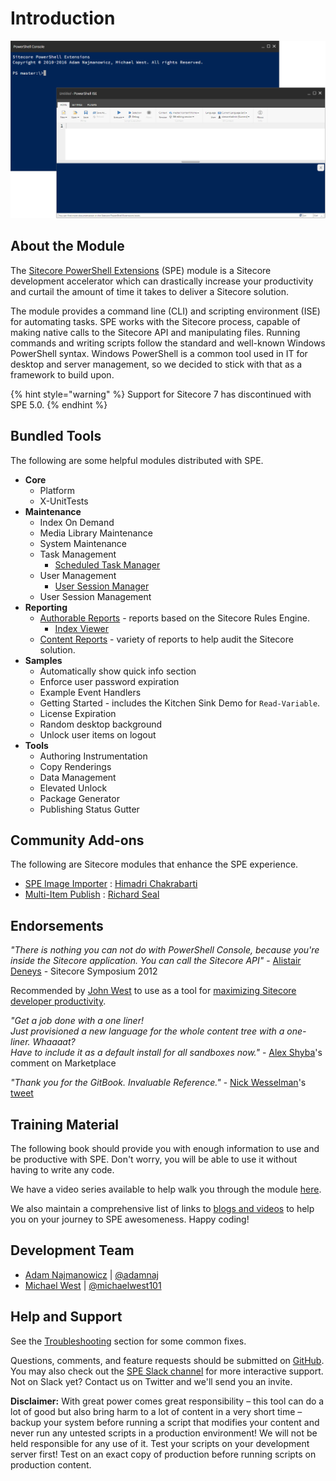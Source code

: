 # Introduction

![Sitecore PowerShell Extensions](.gitbook/assets/readme-console-ise.png)

## About the Module

The [Sitecore PowerShell Extensions](https://marketplace.sitecore.net/Modules/Sitecore_PowerShell_console.aspx) \(SPE\) module is a Sitecore development accelerator which can drastically increase your productivity and curtail the amount of time it takes to deliver a Sitecore solution.

The module provides a command line \(CLI\) and scripting environment \(ISE\) for automating tasks. SPE works with the Sitecore process, capable of making native calls to the Sitecore API and manipulating files. Running commands and writing scripts follow the standard and well-known Windows PowerShell syntax. Windows PowerShell is a common tool used in IT for desktop and server management, so we decided to stick with that as a framework to build upon.

{% hint style="warning" %}
Support for Sitecore 7 has discontinued with SPE 5.0.
{% endhint %}

## Bundled Tools

The following are some helpful modules distributed with SPE.

* **Core**
  * Platform
  * X-UnitTests
* **Maintenance**
  * Index On Demand
  * Media Library Maintenance
  * System Maintenance
  * Task Management
    * [Scheduled Task Manager](modules/integration-points/toolbox.md)
  * User Management
    * [User Session Manager](modules/integration-points/toolbox.md)
  * User Session Management
* **Reporting**
  * [Authorable Reports](modules/integration-points/reports/authoring-reports.md) - reports based on the Sitecore Rules Engine.
    * [Index Viewer](modules/integration-points/toolbox.md)
  * [Content Reports](modules/integration-points/reports/) - variety of reports to help audit the Sitecore solution.
* **Samples**
  * Automatically show quick info section
  * Enforce user password expiration
  * Example Event Handlers
  * Getting Started - includes the Kitchen Sink Demo for `Read-Variable`.
  * License Expiration
  * Random desktop background
  * Unlock user items on logout
* **Tools**
  * Authoring Instrumentation
  * Copy Renderings
  * Data Management
  * Elevated Unlock
  * Package Generator
  * Publishing Status Gutter

## Community Add-ons

The following are Sitecore modules that enhance the SPE experience.

* [SPE Image Importer](https://marketplace.sitecore.net/en/Modules/S/SPE_Image_Uploader_Module10.aspx) : [Himadri Chakrabarti](https://twitter.com/himadric)
* [Multi-Item Publish](https://www.sitecorenutsbolts.net/2015/12/14/Multi-Item-Publish-with-Sitecore-Powershell-Extensions/) : [Richard Seal](https://twitter.com/rich_seal)

## Endorsements

_"There is nothing you can not do with PowerShell Console, because you're inside the Sitecore application. You can call the Sitecore API"_ - [Alistair Deneys](https://twitter.com/adeneys) - Sitecore Symposium 2012

Recommended by [John West](https://twitter.com/sitecorejohn) to use as a tool for [maximizing Sitecore developer productivity](https://www.sitecore.net/learn/blogs/technical-blogs/john-west-sitecore-blog/posts/2015/02/maximize-sitecore-developer-productivity.aspx).

_"Get a job done with a one liner!  
Just provisioned a new language for the whole content tree with a one-liner. Whaaaat?  
Have to include it as a default install for all sandboxes now."_ - [Alex Shyba](https://marketplace.sitecore.net/Modules/Sitecore_PowerShell_console.aspx)'s comment on Marketplace

_"Thank you for the GitBook. Invaluable Reference."_ - [Nick Wesselman](https://twitter.com/techphoria414)'s [tweet](https://twitter.com/techphoria414/status/632033887632289792)

## Training Material

The following book should provide you with enough information to use and be productive with SPE. Don't worry, you will be able to use it without having to write any code.

We have a video series available to help walk you through the module [here](https://www.youtube.com/playlist?list=PLph7ZchYd_nCypVZSNkudGwPFRqf1na0b).

We also maintain a comprehensive list of links to [blogs and videos](https://blog.najmanowicz.com/sitecore-powershell-console/) to help you on your journey to SPE awesomeness. Happy coding!

## Development Team

* [Adam Najmanowicz](https://blog.najmanowicz.com/) \| [@adamnaj](https://twitter.com/adamnaj)
* [Michael West](https://michaellwest.blogspot.com/) \| [@michaelwest101](https://twitter.com/MichaelWest101)

## Help and Support

See the [Troubleshooting](troubleshooting.md) section for some common fixes.

Questions, comments, and feature requests should be submitted on [GitHub](https://git.io/spe). You may also check out the [SPE Slack channel](https://sitecorechat.slack.com/messages/module-spe/) for more interactive support. Not on Slack yet? Contact us on Twitter and we'll send you an invite.

**Disclaimer:** With great power comes great responsibility – this tool can do a lot of good but also bring harm to a lot of content in a very short time – backup your system before running a script that modifies your content and never run any untested scripts in a production environment! We will not be held responsible for any use of it. Test your scripts on your development server first! Test on an exact copy of production before running scripts on production content.


